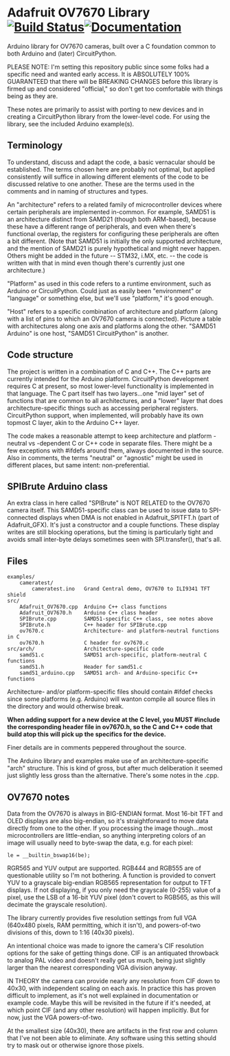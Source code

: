 # Adafruit OV7670 Library [![Build Status](https://github.com/adafruit/Adafruit_OV7670/workflows/Arduino%20Library%20CI/badge.svg)](https://github.com/adafruit/Adafruit_OV7670/actions)[![Documentation](https://github.com/adafruit/ci-arduino/blob/master/assets/doxygen_badge.svg)](http://adafruit.github.io/Adafruit_OV7670/html/index.html)

Arduino library for OV7670 cameras, built over a C foundation common to
both Arduino and (later) CircuitPython.

PLEASE NOTE: I'm setting this repository public since some folks had a
specific need and wanted early access. It is ABSOLUTELY 100% GUARANTEED
that there will be BREAKING CHANGES before this library is firmed up and
considered "official," so don't get too comfortable with things being as
they are.

These notes are primarily to assist with porting to new devices and in
creating a CircuitPython library from the lower-level code. For using the
library, see the included Arduino example(s).

## Terminology

To understand, discuss and adapt the code, a basic vernacular should be
established. The terms chosen here are probably not optimal, but applied
consistently will suffice in allowing different elements of the code to
be discussed relative to one another. These are the terms used in the
comments and in naming of structures and types.

An "architecture" refers to a related family of microcontroller devices
where certain peripherals are implemented in-common. For example, SAMD51
is an architecture distinct from SAMD21 (though both ARM-based), because
these have a different range of peripherals, and even when there's
functional overlap, the registers for configuring these peripherals are
often a bit different. (Note that SAMD51 is initially the only supported
architecture, and the mention of SAMD21 is purely hypothetical and might
never happen. Others might be added in the future -- STM32, i.MX, etc. --
the code is written with that in mind even though there's currently just
one architecture.)

"Platform" as used in this code refers to a runtime environment, such
as Arduino or CircuitPython. Could just as easily been "environment" or
"language" or something else, but we'll use "platform," it's good enough.

"Host" refers to a specific combination of architecture and platform (along
with a list of pins to which an OV7670 camera is connected). Picture a table
with architectures along one axis and platforms along the other. "SAMD51
Arduino" is one host, "SAMD51 CircuitPython" is another.

## Code structure

The project is written in a combination of C and C++. The C++ parts are
currently intended for the Arduino platform. CircuitPython development
requires C at present, so most lower-level functionality is implemented
in that language. The C part itself has two layers...one "mid layer" set of
functions that are common to all architectures, and a "lower" layer that
does architecture-specific things such as accessing peripheral registers.
CircuitPython support, when implemented, will probably have its own topmost
C layer, akin to the Arduino C++ layer.

The code makes a reasonable attempt to keep architecture and platform
-neutral vs -dependent C or C++ code in separate files. There might be a
few exceptions with #ifdefs around them, always documented in the source.
Also in comments, the terms "neutral" or "agnostic" might be used in
different places, but same intent: non-preferential.

## SPIBrute Arduino class

An extra class in here called "SPIBrute" is NOT RELATED to the OV7670
camera itself. This SAMD51-specific class can be used to issue data to
SPI-connected displays when DMA is not enabled in Adafruit_SPITFT.h (part
of Adafruit_GFX). It's just a constructor and a couple functions. These
display writes are still blocking operations, but the timing is particularly
tight and avoids small inter-byte delays sometimes seen with SPI.transfer(),
that's all.

## Files

    examples/
        cameratest/
            cameratest.ino   Grand Central demo, OV7670 to ILI9341 TFT shield
    src/
        Adafruit_OV7670.cpp  Arduino C++ class functions
        Adafruit_OV7670.h    Arduino C++ class header
        SPIBrute.cpp         SAMD51-specific C++ class, see notes above
        SPIBrute.h           C++ header for SPIBrute.cpp
        ov7670.c             Architecture- and platform-neutral functions in C
        ov7670.h             C header for ov7670.c
    src/arch/                Architecture-specific code
        samd51.c             SAMD51 arch-specific, platform-neutral C functions
        samd51.h             Header for samd51.c
        samd51_arduino.cpp   SAMD51 arch- and Arduino-specific C++ functions

Architecture- and/or platform-specific files should contain #ifdef checks
since some platforms (e.g. Arduino) will wanton compile all source files in
the directory and would otherwise break.

**When adding support for a new device at the C level, you MUST #include
the corresponding header file in ov7670.h, so the C and C++ code that build
atop this will pick up the specifics for the device.**

Finer details are in comments peppered throughout the source.

The Arduino library and examples make use of an architecture-specific "arch"
structure. This is kind of gross, but after much deliberation it seemed just
slightly less gross than the alternative. There's some notes in the .cpp.

## OV7670 notes

Data from the OV7670 is always in BIG-ENDIAN format. Most 16-bit TFT and
OLED displays are also big-endian, so it's straightforward to move data
directly from one to the other. If you processing the image though...most
microcontrollers are little-endian, so anything interpreting colors of an
image will usually need to byte-swap the data, e.g. for each pixel:

    le = __builtin_bswap16(be);

RGR565 and YUV output are supported. RGB444 and RGB555 are of questionable
utility so I'm not bothering. A function is provided to convert YUV to a
grayscale big-endian RGB565 representation for output to TFT displays.
If not displaying, if you only need the grayscale (0-255) value of a pixel,
use the LSB of a 16-bit YUV pixel (don't covert to RGB565, as this will
decimate the grayscale resolution).

The library currently provides five resolution settings from full VGA
(640x480 pixels, RAM permitting, which it isn't), and powers-of-two
divisions of this, down to 1:16 (40x30 pixels).

An intentional choice was made to ignore the camera's CIF resolution options
for the sake of getting things done. CIF is an antiquated throwback to
analog PAL video and doesn't really get us much, being just slightly larger
than the nearest corresponding VGA division anyway.

IN THEORY the camera can provide nearly any resolution from CIF down to
40x30, with independent scaling on each axis. In practice this has proven
difficult to implement, as it's not well explained in documentation or
example code. Maybe this will be revisited in the future if it's needed,
at which point CIF (and any other resolution) will happen implicitly.
But for now, just the VGA powers-of-two.

At the smallest size (40x30), there are artifacts in the first row and
column that I've not been able to eliminate. Any software using this
setting should try to mask out or otherwise ignore those pixels.
